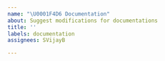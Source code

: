 ```yaml
---
name: "\U0001F4D6 Documentation"
about: Suggest modifications for documentations
title: ''
labels: documentation
assignees: SVijayB

---
```


<!-- ⚠️⚠️ Do Not Delete These Comments. ⚠️⚠️ -->
<!-- Read our Rules of Conduct: https://github.com/SVijayB/File-Sorter/blob/master/.github/CODE_OF_CONDUCT.md -->
<!-- Please search existing issues to avoid creating duplicates. -->
<!--- Provide a general summary of your issue in the Title above -->

<!-- Describe the changes to the documentations you'd like. -->



<!-- Before submitting, click on the preview tab to check your work so far-->
